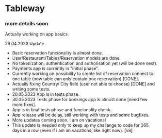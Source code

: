 # Tableway
### more details soon ###
Actually working on app basics. 

29.04.2023 Update
- Basic reservation funcionality is almost done. 
- User/Restaurant/Tables/Reservation models are done. 
- No tokenization, authentication and authorisation yet (will be done next).
- Payments app is currently in "initial phase". 
- Currently working on possibility to create list of reservation connect to one table (now table can only contain one reservation) [DONE]. 
- Actually fixing Country/ City field (user not able to choose) [DONE] and writing some tests. 
- 20.05.2023 App is in tests phase.
- 30.05.2023 Tests phase for bookings app is almost done [need few more fixes].
- App is in final tests phase and funcionality check.
- App release will be delay, still working with tests and some bugfixes. 
- More updates coming soon. I am on vacations!
- This update is needed only to keep up my challange to code for 365 days in a row (even if i am on vacations, like right now). [v8]
